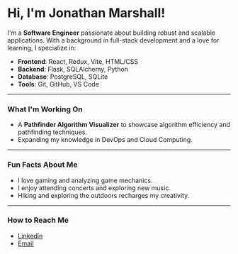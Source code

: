 #  Hi, I'm Jonathan Marshall!

I'm a **Software Engineer** passionate about building robust and scalable applications. With a background in full-stack development and a love for learning, I specialize in:

-  **Frontend**: React, Redux, Vite, HTML/CSS
-  **Backend**: Flask, SQLAlchemy, Python
-  **Database**: PostgreSQL, SQLite
-  **Tools**: Git, GitHub, VS Code

---

###  What I'm Working On
- A **Pathfinder Algorithm Visualizer** to showcase algorithm efficiency and pathfinding techniques.
- Expanding my knowledge in DevOps and Cloud Computing.

---

###  Fun Facts About Me
-  I love gaming and analyzing game mechanics.
-  I enjoy attending concerts and exploring new music.
-  Hiking and exploring the outdoors recharges my creativity.

---

###  How to Reach Me
- [LinkedIn](https://www.linkedin.com/in/jonathan-marshall-a2a833257/)
- [Email](jwmarsh16@gmail.com)

